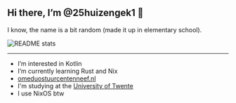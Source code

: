 ## Hi there, I’m @25huizengek1 👋

I know, the name is a bit random (made it up in elementary school).

![README stats](https://github-readme-stats.vercel.app/api?username=25huizengek1&show_icons=true&theme=gruvbox)

---

- I’m interested in Kotlin
- I’m currently learning Rust and Nix
- [omeduostuurcentenneef.nl](https://omeduostuurcentenneef.nl)
- I'm studying at the [University of Twente](https://utwente.nl/)
- I use NixOS btw
